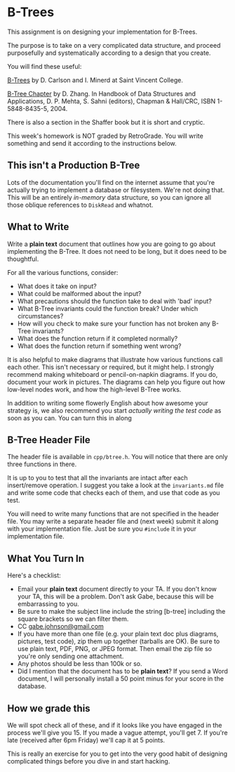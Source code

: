 B-Trees
========

This assignment is on designing your implementation for B-Trees.

The purpose is to take on a very complicated data structure, and
proceed purposefully and systematically according to a design that you
create.

You will find these useful:

[B-Trees](http://cis.stvincent.edu/html/tutorials/swd/btree/btree.html)
by D. Carlson and I. Minerd at Saint Vincent College.

[B-Tree Chapter](http://zgking.com:8080/home/donghui/publications/books/dshandbook_BTree.pdf)
by D. Zhang. In Handbook of Data Structures and Applications,
D. P. Mehta, S. Sahni (editors), Chapman & Hall/CRC, ISBN
1-5848-8435-5, 2004.

There is also a section in the Shaffer book but it is short and
cryptic.

This week's homework is NOT graded by RetroGrade. You will write
something and send it according to the instructions below.

This isn't a Production B-Tree
---------

Lots of the documentation you'll find on the internet assume that
you're actually trying to implement a database or filesystem. We're
not doing that. This will be an entirely _in-memory_ data structure,
so you can ignore all those oblique references to `DiskRead` and
whatnot.

What to Write
----------

Write a __plain text__ document that outlines how you are going to go
about implementing the B-Tree. It does not need to be long, but it
does need to be thoughtful.

For all the various functions, consider:

* What does it take on input?
* What could be malformed about the input?
* What precautions should the function take to deal with 'bad' input?
* What B-Tree invariants could the function break? Under which
  circumstances?
* How will you check to make sure your function has not broken any
  B-Tree invariants?
* What does the function return if it completed normally?
* What does the function return if something went wrong?

It is also helpful to make diagrams that illustrate how various
functions call each other. This isn't necessary or required, but it
might help. I strongly recommend making whiteboard or pencil-on-napkin
diagrams. If you do, document your work in pictures. The diagrams can
help you figure out how low-level nodes work, and how the high-level
B-Tree works.

In addition to writing some flowerly English about how awesome your
strategy is, we also recommend you start _actually writing the test
code_ as soon as you can. You can turn this in along 

B-Tree Header File
--------

The header file is available in `cpp/btree.h`. You will notice that
there are only three functions in there.

It is up to you to test that all the invariants are intact after each
insert/remove operation. I suggest you take a look at the
`invariants.md` file and write some code that checks each of them, and
use that code as you test.

You will need to write many functions that are not specified in the
header file. You may write a separate header file and (next week)
submit it along with your implementation file. Just be sure you
`#include` it in your implementation file.

What You Turn In
-----------

Here's a checklist:

* Email your __plain text__ document directly to your TA. If you don't
  know your TA, this will be a problem. Don't ask Gabe, because this
  will be embarrassing to you.
* Be sure to make the subject line include the string [b-tree]
  including the square brackets so we can filter them.
* CC gabe.johnson@gmail.com
* If you have more than one file (e.g. your plain text doc plus
  diagrams, pictures, test code), zip them up together (tarballs are
  OK). Be sure to use plain text, PDF, PNG, or JPEG format. Then email
  the zip file so you're only sending one attachment.
* Any photos should be less than 100k or so.
* Did I mention that the document has to be __plain text__? If you
  send a Word document, I will personally install a 50 point minus for
  your score in the database.

How we grade this
---------

We will spot check all of these, and if it looks like you have engaged
in the process we'll give you 15. If you made a vague attempt, you'll
get 7. If you're late (received after 6pm Friday) we'll cap it at 5
points.

This is really an exercise for you to get into the very good habit of
designing complicated things before you dive in and start hacking.
